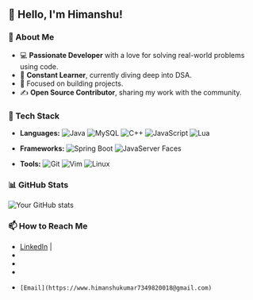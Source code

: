 ## 👋 Hello, I'm Himanshu!

### 🚀 About Me
- 💻 **Passionate Developer** with a love for solving real-world problems using code.
- 🌱 **Constant Learner**, currently diving deep into DSA.
- 🎯 Focused on building projects.
- ✍️ **Open Source Contributor**, sharing my work with the community.

### 🔧 Tech Stack
- **Languages:** ![Java](https://img.shields.io/badge/Java-ED8B00?style=for-the-badge&logo=java&logoColor=white) ![MySQL](https://img.shields.io/badge/MySQL-4479A1?style=for-the-badge&logo=mysql&logoColor=white) ![C++](https://img.shields.io/badge/C%2B%2B-00599C?style=for-the-badge&logo=c%2B%2B&logoColor=white) ![JavaScript](https://img.shields.io/badge/JavaScript-F7DF1E?style=for-the-badge&logo=javascript&logoColor=black) ![Lua](https://img.shields.io/badge/Lua-2C2D72?style=for-the-badge&logo=lua&logoColor=white)



- **Frameworks:** ![Spring Boot](https://img.shields.io/badge/Spring%20Boot-6DB33F?style=for-the-badge&logo=spring-boot&logoColor=white)  ![JavaServer Faces](https://img.shields.io/badge/JavaServer_Faces-2E6DA4?style=for-the-badge&logo=java&logoColor=white)

- **Tools:**  ![Git](https://img.shields.io/badge/Git-F05032?style=for-the-badge&logo=git&logoColor=white)
  ![Vim](https://img.shields.io/badge/Vim-019733?style=for-the-badge&logo=vim&logoColor=white) ![Linux](https://img.shields.io/badge/Linux-009639?style=for-the-badge&logo=linux&logoColor=white&labelColor=black)




### 📊 GitHub Stats
![Your GitHub stats](https://github-readme-stats.vercel.app/api?username=Himanshu&show_icons=true&theme=radical)



### 📫 How to Reach Me
- [LinkedIn](https://www.linkedin.com/in/himanshu-kumar-4522b2297/) |
-
-
-
-     [Email](https://www.himanshukumar7349820018@gmail.com)
